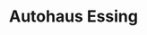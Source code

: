 ---
title: "Autohaus Essing"
url: /lastrup/autohaus-essing-vlaemische-strasse/
shop: Autowerkstatt
---